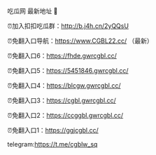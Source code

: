 吃瓜网 最新地址 👋 

⏰加入扣扣吃瓜群：http://b.j4h.cn/2yQQsU

⏰免翻入口导航：https://www.CGBL22.cc/  （最新）

⏰免翻入口6：https://fhde.gwrcgbl.cc/

⏰免翻入口5：https://5451846.gwrcgbl.cc/

⏰免翻入口4：https://blcgw.gwrcgbl.cc/

⏰免翻入口3：https://cgbl.gwrcgbl.cc/

⏰免翻入口2：https://ccggbl.gwrcgbl.cc/

⏰免翻入口1：https://ggjcgbl.cc/

telegram:https://t.me/cgblw_sq


